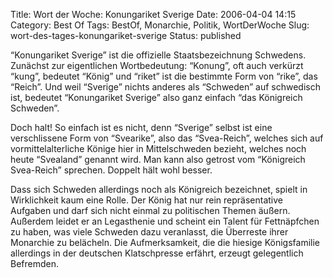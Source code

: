 Title: Wort der Woche: Konungariket Sverige
Date: 2006-04-04 14:15
Category: Best Of
Tags: BestOf, Monarchie, Politik, WortDerWoche
Slug: wort-des-tages-konungariket-sverige
Status: published

“Konungariket Sverige” ist die offizielle Staatsbezeichnung Schwedens.
Zunächst zur eigentlichen Wortbedeutung: “Konung”, oft auch verkürzt
“kung”, bedeutet “König” und “riket” ist die bestimmte Form von “rike”,
das “Reich”. Und weil “Sverige” nichts anderes als “Schweden” auf
schwedisch ist, bedeutet “Konungariket Sverige” also ganz einfach “das
Königreich Schweden”.

Doch halt! So einfach ist es nicht, denn “Sverige” selbst ist eine
verschlissene Form von “Svearike”, also das “Svea-Reich”, welches sich
auf vormittelalterliche Könige hier in Mittelschweden bezieht, welches
noch heute “Svealand” genannt wird. Man kann also getrost vom
“Königreich Svea-Reich” sprechen. Doppelt hält wohl besser.

Dass sich Schweden allerdings noch als Königreich bezeichnet, spielt in
Wirklichkeit kaum eine Rolle. Der König hat nur rein repräsentative
Aufgaben und darf sich nicht einmal zu politischen Themen äußern.
Außerdem leidet er an Legasthenie und scheint ein Talent für
Fettnäpfchen zu haben, was viele Schweden dazu veranlasst, die Überreste
ihrer Monarchie zu belächeln. Die Aufmerksamkeit, die die hiesige
Königsfamilie allerdings in der deutschen Klatschpresse erfährt, erzeugt
gelegentlich Befremden.

